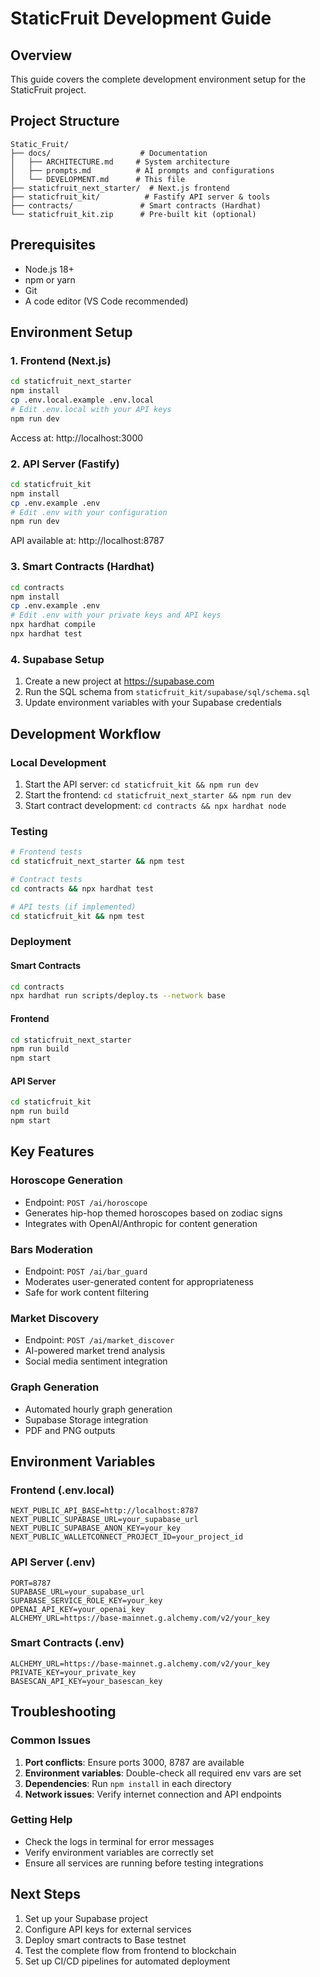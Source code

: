 # StaticFruit Development Guide

## Overview
This guide covers the complete development environment setup for the StaticFruit project.

## Project Structure
```
Static_Fruit/
├── docs/                    # Documentation
│   ├── ARCHITECTURE.md     # System architecture
│   ├── prompts.md          # AI prompts and configurations
│   └── DEVELOPMENT.md      # This file
├── staticfruit_next_starter/  # Next.js frontend
├── staticfruit_kit/          # Fastify API server & tools
├── contracts/               # Smart contracts (Hardhat)
└── staticfruit_kit.zip      # Pre-built kit (optional)
```

## Prerequisites
- Node.js 18+
- npm or yarn
- Git
- A code editor (VS Code recommended)

## Environment Setup

### 1. Frontend (Next.js)
```bash
cd staticfruit_next_starter
npm install
cp .env.local.example .env.local
# Edit .env.local with your API keys
npm run dev
```
Access at: http://localhost:3000

### 2. API Server (Fastify)
```bash
cd staticfruit_kit
npm install
cp .env.example .env
# Edit .env with your configuration
npm run dev
```
API available at: http://localhost:8787

### 3. Smart Contracts (Hardhat)
```bash
cd contracts
npm install
cp .env.example .env
# Edit .env with your private keys and API keys
npx hardhat compile
npx hardhat test
```

### 4. Supabase Setup
1. Create a new project at https://supabase.com
2. Run the SQL schema from `staticfruit_kit/supabase/sql/schema.sql`
3. Update environment variables with your Supabase credentials

## Development Workflow

### Local Development
1. Start the API server: `cd staticfruit_kit && npm run dev`
2. Start the frontend: `cd staticfruit_next_starter && npm run dev`
3. Start contract development: `cd contracts && npx hardhat node`

### Testing
```bash
# Frontend tests
cd staticfruit_next_starter && npm test

# Contract tests
cd contracts && npx hardhat test

# API tests (if implemented)
cd staticfruit_kit && npm test
```

### Deployment

#### Smart Contracts
```bash
cd contracts
npx hardhat run scripts/deploy.ts --network base
```

#### Frontend
```bash
cd staticfruit_next_starter
npm run build
npm start
```

#### API Server
```bash
cd staticfruit_kit
npm run build
npm start
```

## Key Features

### Horoscope Generation
- Endpoint: `POST /ai/horoscope`
- Generates hip-hop themed horoscopes based on zodiac signs
- Integrates with OpenAI/Anthropic for content generation

### Bars Moderation
- Endpoint: `POST /ai/bar_guard`
- Moderates user-generated content for appropriateness
- Safe for work content filtering

### Market Discovery
- Endpoint: `POST /ai/market_discover`
- AI-powered market trend analysis
- Social media sentiment integration

### Graph Generation
- Automated hourly graph generation
- Supabase Storage integration
- PDF and PNG outputs

## Environment Variables

### Frontend (.env.local)
```env
NEXT_PUBLIC_API_BASE=http://localhost:8787
NEXT_PUBLIC_SUPABASE_URL=your_supabase_url
NEXT_PUBLIC_SUPABASE_ANON_KEY=your_key
NEXT_PUBLIC_WALLETCONNECT_PROJECT_ID=your_project_id
```

### API Server (.env)
```env
PORT=8787
SUPABASE_URL=your_supabase_url
SUPABASE_SERVICE_ROLE_KEY=your_key
OPENAI_API_KEY=your_openai_key
ALCHEMY_URL=https://base-mainnet.g.alchemy.com/v2/your_key
```

### Smart Contracts (.env)
```env
ALCHEMY_URL=https://base-mainnet.g.alchemy.com/v2/your_key
PRIVATE_KEY=your_private_key
BASESCAN_API_KEY=your_basescan_key
```

## Troubleshooting

### Common Issues
1. **Port conflicts**: Ensure ports 3000, 8787 are available
2. **Environment variables**: Double-check all required env vars are set
3. **Dependencies**: Run `npm install` in each directory
4. **Network issues**: Verify internet connection and API endpoints

### Getting Help
- Check the logs in terminal for error messages
- Verify environment variables are correctly set
- Ensure all services are running before testing integrations

## Next Steps
1. Set up your Supabase project
2. Configure API keys for external services
3. Deploy smart contracts to Base testnet
4. Test the complete flow from frontend to blockchain
5. Set up CI/CD pipelines for automated deployment